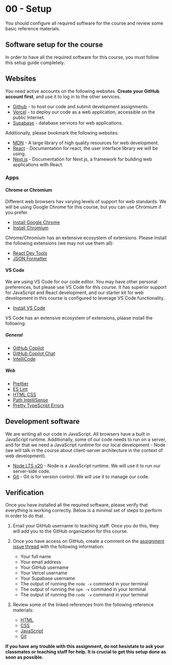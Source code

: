# 00 - Setup

You should configure all required software for the course and review some basic
reference materials.

## Software setup for the course

In order to have all the required software for this course, you must follow this
setup guide completely.

## Websites

You need active accounts on the following websites. **Create your GitHub account
first**, and use it to log in to the other services.

- [Github](https://github.com) - to host our code and submit development
  assignments.
- [Vercel](https://vercel.com) - to deploy our code as a web application,
  accessible on the public Internet.
- [Supabase](https://supabase.com) - database services for web applications.

Additionally, please bookmark the following websites:

- [MDN](https://developer.mozilla.org/en-US/) - A large library of high quality
  resources for web development.
- [React](https://react.dev) - Documentation for react, the user interface
  library we will be using.
- [Next.js](https://nextjs.org) - Documentation for Next.js, a framework for
  building web applications with React.

### Apps

#### Chrome or Chromium

Different web browsers hav varying levels of support for web standards. We will
be using Google Chrome for this course, but you can use Chromium if you prefer.

- [Install Google Chrome](https://www.google.com/chrome/)
- [Install Chromium](https://www.chromium.org/developers/how-tos/get-the-code/)

Chrome/Chromium has an extensive ecosystem of extensions. Please install the
following extensions (we may not use them all):

- [React Dev Tools](https://chromewebstore.google.com/detail/react-developer-tools/fmkadmapgofadopljbjfkapdkoienihi)
- [JSON Formatter](https://chromewebstore.google.com/detail/json-formatter/bcjindcccaagfpapjjmafapmmgkkhgoa)

#### VS Code

We are using VS Code for our code editor. You may have other personal
preferences, but please use VS Code for this course. It has superior support for
JavaScript and React development, and our starter kit for web development in
this course is configured to leverage VS Code functionality.

- [Install VS Code](https://code.visualstudio.com)

VS Code has an extensive ecosystem of extensions, plaase install the following:

##### General

- [GitHub Copilot](https://marketplace.visualstudio.com/items?itemName=GitHub.copilot)
- [GitHub Copilot Chat](https://marketplace.visualstudio.com/items?itemName=GitHub.copilot-chat)
- [IntelliCode](https://marketplace.visualstudio.com/items?itemName=VisualStudioExptTeam.vscodeintellicode)

##### Web

- [Prettier](https://marketplace.visualstudio.com/items?itemName=esbenp.prettier-vscode)
- [ES Lint](https://marketplace.visualstudio.com/items?itemName=dbaeumer.vscode-eslint)
- [HTML CSS](https://marketplace.visualstudio.com/items?itemName=ecmel.vscode-html-css)
- [Path IntelliSense](https://marketplace.visualstudio.com/items?itemName=christian-kohler.path-intellisense)
- [Pretty TypeScript Errors](https://marketplace.visualstudio.com/items?itemName=yoavbls.pretty-ts-errors)

## Development software

We are writing all our code in JavaScript. All browsers have a built in
JavaScript runtime. Additionally, some of our code needs to run on a server, and
for that we need a JavaScript runtime for our local development - Node (we will
talk in the course about client-server architecture in the context of web
development).

- [Node LTS v20](https://nodejs.org/en/download) - Node is a JavaScript runtime.
  We will use it to run our server-side code.
- [Git](https://git-scm.com/book/en/v2/Getting-Started-Installing-Git) - Git is
  for version control. We will use it to manage our code.

## Verification

Once you have installed all the required software, please verify that everything
is working correctly. Below is a minimal set of steps to perform in order to do
that.

1. Email your GitHub username to teaching staff. Once you do this, they will add
   you to the GitHub organization for this course.

2. Once you have access on GitHub, create a comment on the
   [assignment issue thread](https://github.com/product-jam-2025/course/issues/1)
   with the following information:

   - Your full name
   - Your email address
   - Your GitHub username
   - Your Vercel username
   - Your Supabase username
   - The output of running the `node -v` command in your terminal
   - The output of running the `npm -v` command in your terminal
   - The output of running the `code -v` command in your terminal

3. Review some of the linked references from the following reference materials:

   - [HTML](./../reference/html.md)
   - [CSS](./../reference/css.md)
   - [JavaScript](./../reference/javascript.md)
   - [Git](./../reference/git.md)

**If you have any trouble with this assignment, do not hesistate to ask your
classmates or teaching staff for help. It is crucial to get this setup done as
soon as possible.**
